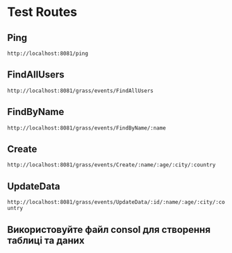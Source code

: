 # Test Routes

## Ping

`http://localhost:8081/ping`

## FindAllUsers

`http://localhost:8081/grass/events/FindAllUsers`

## FindByName

`http://localhost:8081/grass/events/FindByName/:name`

## Create

`http://localhost:8081/grass/events/Create/:name/:age/:city/:country`

## UpdateData

`http://localhost:8081/grass/events/UpdateData/:id/:name/:age/:city/:country`

## Використовуйте файл consol для створення таблиці та даних
